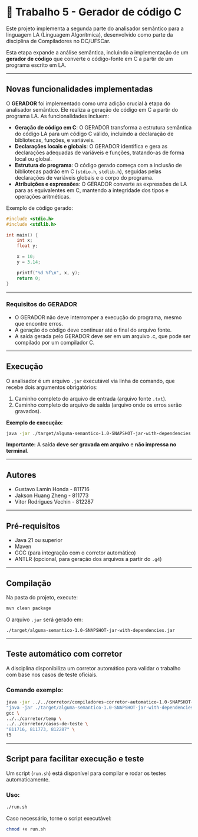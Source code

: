 # 📘 Trabalho 5 - Gerador de código C

Este projeto implementa a segunda parte do analisador semântico para a linguagem LA (Linguagem Algorítmica), desenvolvido como parte da disciplina de Compiladores no DC/UFSCar.  

Esta etapa expande a análise semântica, incluindo a implementação de um **gerador de código** que converte o código-fonte em C a partir de um programa escrito em LA.

---

## Novas funcionalidades implementadas

O **GERADOR** foi implementado como uma adição crucial à etapa do analisador semântico. Ele realiza a geração de código em C a partir do programa LA. As funcionalidades incluem:

- **Geração de código em C**: O GERADOR transforma a estrutura semântica do código LA para um código C válido, incluindo a declaração de bibliotecas, funções, e variáveis.
- **Declarações locais e globais**: O GERADOR identifica e gera as declarações adequadas de variáveis e funções, tratando-as de forma local ou global.
- **Estrutura do programa**: O código gerado começa com a inclusão de bibliotecas padrão em C (`stdio.h`, `stdlib.h`), seguidas pelas declarações de variáveis globais e o corpo do programa.
- **Atribuições e expressões**: O GERADOR converte as expressões de LA para as equivalentes em C, mantendo a integridade dos tipos e operações aritméticas.

Exemplo de código gerado:

```c
#include <stdio.h>
#include <stdlib.h>

int main() {
    int x;
    float y;

    x = 10;
    y = 3.14;

    printf("%d %f\n", x, y);
    return 0;
}
```

---

### Requisitos do GERADOR

- O GERADOR não deve interromper a execução do programa, mesmo que encontre erros.
- A geração do código deve continuar até o final do arquivo fonte.
- A saída gerada pelo GERADOR deve ser em um arquivo .c, que pode ser compilado por um compilador C.

---

## Execução

O analisador é um arquivo `.jar` executável via linha de comando, que recebe dois argumentos obrigatórios:

1. Caminho completo do arquivo de entrada (arquivo fonte `.txt`).
2. Caminho completo do arquivo de saída (arquivo onde os erros serão gravados).

**Exemplo de execução:**

```bash
java -jar ./target/alguma-semantico-1.0-SNAPSHOT-jar-with-dependencies.jar caminho/entrada.txt caminho/saida.c
```

**Importante:** A saída **deve ser gravada em arquivo** e **não impressa no terminal**.

---

## Autores

- Gustavo Lamin Honda - 811716  
- Jakson Huang Zheng - 811773  
- Vitor Rodrigues Vechin - 812287  

---

## Pré-requisitos

- Java 21 ou superior  
- Maven  
- GCC (para integração com o corretor automático)  
- ANTLR (opcional, para geração dos arquivos a partir do `.g4`)  

---

## Compilação

Na pasta do projeto, execute:

```bash
mvn clean package
```

O arquivo `.jar` será gerado em:

```
./target/alguma-semantico-1.0-SNAPSHOT-jar-with-dependencies.jar
```

---

## Teste automático com corretor

A disciplina disponibiliza um corretor automático para validar o trabalho com base nos casos de teste oficiais.

### Comando exemplo:

```bash
java -jar ../../corretor/compiladores-corretor-automatico-1.0-SNAPSHOT-jar-with-dependencies.jar \
"java -jar ./target/alguma-semantico-1.0-SNAPSHOT-jar-with-dependencies.jar" \
gcc \
../../corretor/temp \
../../corretor/casos-de-teste \
"811716, 811773, 812287" \
t5
```

---

## Script para facilitar execução e teste

Um script (`run.sh`) está disponível para compilar e rodar os testes automaticamente.

### Uso:

```bash
./run.sh
```

Caso necessário, torne o script executável:

```bash
chmod +x run.sh
```